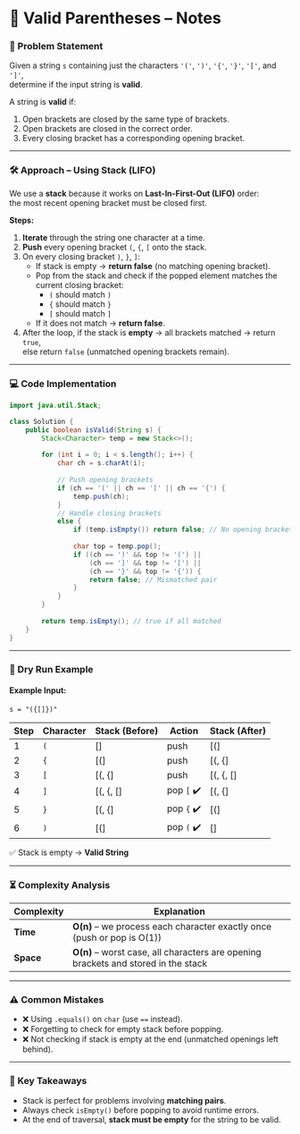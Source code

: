 
# 🧩 Valid Parentheses – Notes

### 📌 Problem Statement
Given a string `s` containing just the characters `'('`, `')'`, `'{'`, `'}'`, `'['`, and `']'`,  
determine if the input string is **valid**.

A string is **valid** if:
1. Open brackets are closed by the same type of brackets.
2. Open brackets are closed in the correct order.
3. Every closing bracket has a corresponding opening bracket.

---

### 🛠️ Approach – Using Stack (LIFO)
We use a **stack** because it works on **Last-In-First-Out (LIFO)** order:  
the most recent opening bracket must be closed first.

**Steps:**
1. **Iterate** through the string one character at a time.
2. **Push** every opening bracket `(`, `{`, `[` onto the stack.
3. On every closing bracket `)`, `}`, `]`:
   - If stack is empty → **return false** (no matching opening bracket).
   - Pop from the stack and check if the popped element matches the current closing bracket:
     - `(` should match `)`
     - `{` should match `}`
     - `[` should match `]`
   - If it does not match → **return false**.
4. After the loop, if the stack is **empty** → all brackets matched → return `true`,  
   else return `false` (unmatched opening brackets remain).

---

### 💻 Code Implementation

```java
import java.util.Stack;

class Solution {
    public boolean isValid(String s) {
        Stack<Character> temp = new Stack<>();
        
        for (int i = 0; i < s.length(); i++) {
            char ch = s.charAt(i);
            
            // Push opening brackets
            if (ch == '(' || ch == '[' || ch == '{') {
                temp.push(ch);
            } 
            // Handle closing brackets
            else {
                if (temp.isEmpty()) return false; // No opening bracket available
                
                char top = temp.pop();
                if ((ch == ')' && top != '(') ||
                    (ch == ']' && top != '[') ||
                    (ch == '}' && top != '{')) {
                    return false; // Mismatched pair
                }
            }
        }
        
        return temp.isEmpty(); // true if all matched
    }
}
````

---

### 🧠 Dry Run Example

#### Example Input:

`s = "({[]})"`

| Step | Character | Stack (Before) | Action     | Stack (After) |
| ---- | --------- | -------------- | ---------- | ------------- |
| 1    | `(`       | \[]            | push       | \[(]          |
| 2    | `{`       | \[(]           | push       | \[(, {]       |
| 3    | `[`       | \[(, {]        | push       | \[(, {, \[]   |
| 4    | `]`       | \[(, {, \[]    | pop `[` ✔️ | \[(, {]       |
| 5    | `}`       | \[(, {]        | pop `{` ✔️ | \[(]          |
| 6    | `)`       | \[(]           | pop `(` ✔️ | \[]           |

✅ Stack is empty → **Valid String**

---

### ⏳ Complexity Analysis

| Complexity | Explanation                                                                        |
| ---------- | ---------------------------------------------------------------------------------- |
| **Time**   | **O(n)** – we process each character exactly once (push or pop is O(1))            |
| **Space**  | **O(n)** – worst case, all characters are opening brackets and stored in the stack |

---

### ⚠️ Common Mistakes

* ❌ Using `.equals()` on `char` (use `==` instead).
* ❌ Forgetting to check for empty stack before popping.
* ❌ Not checking if stack is empty at the end (unmatched openings left behind).

---

### 📝 Key Takeaways

* Stack is perfect for problems involving **matching pairs**.
* Always check `isEmpty()` before popping to avoid runtime errors.
* At the end of traversal, **stack must be empty** for the string to be valid.

```

